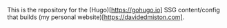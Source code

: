 This is the repository for the (Hugo)[https://gohugo.io] SSG content/config that builds (my personal website)[https://davidedmiston.com].